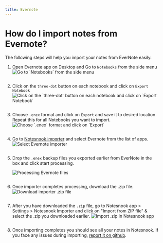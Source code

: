 ```yaml
---
title: Evernote
---
```


# How do I import notes from Evernote?

The following steps will help you import your notes from EverNote easily.

1. Open Evernote app on Desktop and Go to `Notebooks` from the side menu
   <img style="margin-bottom:15px;" src="/static/evernote-importer/1.png" alt="Go to `Notebooks` from the side menu"/>

2. Click on the `three-dot` button on each notebook and click on `Export Notebook`
   <img style="margin-bottom:15px;" src="/static/evernote-importer/2.png" alt="Click on the `three-dot` button on each notebook and click on `Export Notebook`"/>

3. Choose `.enex` format and click on `Export` and save it to desired location. Repeat this for all Notebooks you want to import.
   <img style="margin-bottom:15px;" src="/static/evernote-importer/3.png" alt="Choose `.enex` format and click on `Export`"/>

4. Go to [Notesnook importer](https://importer.notesnook.com) and select Evernote from the list of apps.
   <img style="margin-bottom:15px;" src="/static/evernote-importer/4.png" alt="Select Evernote importer"/>

5. Drop the `.enex` backup files you exported earlier from EverNote in the box and click start processing.

   <img style="margin-bottom:15px;" src="/static/evernote-importer/5.png" alt="Processing Evernote files"/>

6. Once importer completes processing, download the .zip file.
   <img style="margin-bottom:15px;" src="/static/evernote-importer/6.png" alt="Download importer .zip file"/>

7. After you have downloaded the `.zip` file, go to Notesnook app > Settings > Notesnook Importer and click on "Import from ZIP file" & select the .zip you downloaded earlier.
   <img style="margin-bottom:15px;" src="/static/import-zip-app.png" alt="Import .zip in Notesnook app"/>

8. Once importing completes you should see all your notes in Notesnook. If you face any issues during importing, [report it on github](https://github.com/streetwriters/notesnook).
